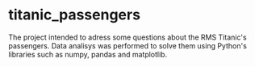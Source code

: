 # titanic_passengers
The project intended to adress some questions about the RMS Titanic's passengers. Data analisys was performed to solve them using Python's libraries such as numpy, pandas and matplotlib.
